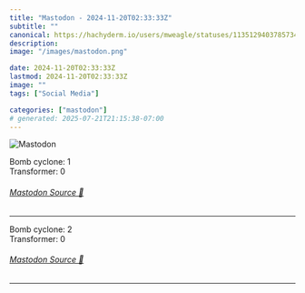 ```yaml
---
title: "Mastodon - 2024-11-20T02:33:33Z"
subtitle: ""
canonical: https://hachyderm.io/users/mweagle/statuses/113512940378573487
description:
image: "/images/mastodon.png"

date: 2024-11-20T02:33:33Z
lastmod: 2024-11-20T02:33:33Z
image: ""
tags: ["Social Media"]

categories: ["mastodon"]
# generated: 2025-07-21T21:15:38-07:00
---
```

![Mastodon](/images/mastodon.png)

<p>Bomb cyclone: 1<br />Transformer: 0</p>


###### [Mastodon Source 🐘](https://hachyderm.io/@mweagle/113512940378573487)

___

<p>Bomb cyclone: 2<br />Transformer: 0</p>


###### [Mastodon Source 🐘](https://hachyderm.io/@mweagle/113513089146352412)

___
